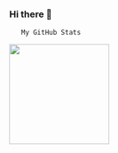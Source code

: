 ### Hi there 👋

<!--
**danzlan12/danzlan12** is a ✨ _special_ ✨ repository because its `README.md` (this file) appears on your GitHub profile.

Here are some ideas to get you started:

- 🔭 I’m currently working on ...
- 🌱 I’m currently learning ...
- 👯 I’m looking to collaborate on ...
- 🤔 I’m looking for help with ...
- 💬 Ask me about ...
- 📫 How to reach me: ...
- 😄 Pronouns: ...
- ⚡ Fun fact: ...
-->


      

       My GitHub Stats
<img height="180em" src="https://github-readme-stats.vercel.app/api?username=danzlan12&show_icons=true&hide_border=true&&count_private=true&include_all_commits=true" />
